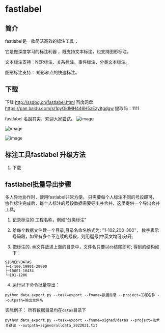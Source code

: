 # fastlabel 

## 简介
fastlabel是一款简洁高效的标注工具；

它是做深度学习的标注利器 ，既支持文本标注，也支持图形标注。  

文本标注支持：NER标注、关系标注、事件标注、分类文本标注。

图形标注支持： 矩形和点的快速标注。


## 下载

下载 http://ssdog.cn/fastlabel.html
百度网盘 
https://pan.baidu.com/s/1pyOidMH446H5zEzyItgdgw 提取码：1111




fastlabel 名副其实，欢迎大家尝试。
![image](https://user-images.githubusercontent.com/14295852/116810356-eb2c3b80-ab75-11eb-8284-9653c797017f.png)

![image](https://user-images.githubusercontent.com/14295852/116810362-f2ebe000-ab75-11eb-9cb5-369441223170.png)


![image](https://user-images.githubusercontent.com/14295852/116810366-f97a5780-ab75-11eb-9ea8-5681e97daa83.png)


## 标注工具fastlabel 升级方法 

1. 下载


## fastlabel批量导出步骤 

多人异地协作时，使用fastlabel非常方便。 只需要每个人标注不同的号段即可，协作标注完成后，每个人标注的号段数据需要导出并合并，这里提供一个导出合并工具。

1. 记录标注的 工程名称，例如“分类标注”

2. 给每个数据文件建一个目录,目录名命名格式为: "1-102,200-300"，
   数字表示号码段，如果有多个不连续的号段，则用逗号(中英文均可)分开; 
	
3. 把标注的`.db`文件放进上面的目录中，文件名只要以`db`结尾即可; 
 得到的结构如下：

```
SIGNED\DATAS
├─1-100,19901-20000
├─10001-10434
└─101-1206
```

4. 运行以下命令批量导出：

```
python data_export.py --task=export --fname=数据目录 --project=工程名称 --outpath=输出文件名
```

实际例子： 所有数据目录均在`datas`目录下
```
python data_export.py --task=export --fname=signed/datas --project=技术关键词 --outpath=signed/alldata_2022031.txt 
```
